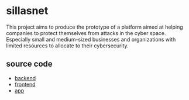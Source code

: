 # sillasnet
This project aims to produce the prototype of a platform aimed at helping companies to protect themselves from attacks in the cyber space. Especially small and medium-sized businesses and organizations with limited resources to allocate to their cybersecurity.
## source code 
- [backend](https://github.com/SHmatthieu/sillasnet-b)
- [frontend](https://github.com/SHmatthieu/sillasnet-f)
- [app](https://github.com/SHmatthieu/sillasnet-app)
